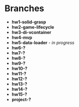 # Branches

* **hw1-solid-grasp**
* **hw2-game-lifecycle**
* **hw3-di-vcontainer**
* **hw4-mvp**
* **hw5-data-loader** - _in progress_
* **hw6-?**
* **hw7-?**
* **hw8-?**
* **hw9-?**
* **hw10-?**
* **hw11-?**
* **hw12-?**
* **hw13-?**
* **hw14-?**
* **hw15-?**
* **project-?**
